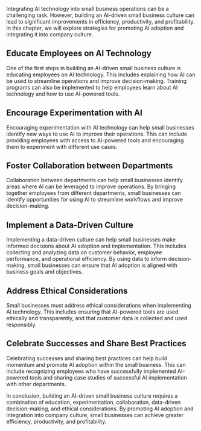 
Integrating AI technology into small business operations can be a challenging task. However, building an AI-driven small business culture can lead to significant improvements in efficiency, productivity, and profitability. In this chapter, we will explore strategies for promoting AI adoption and integrating it into company culture.

Educate Employees on AI Technology
----------------------------------

One of the first steps in building an AI-driven small business culture is educating employees on AI technology. This includes explaining how AI can be used to streamline operations and improve decision-making. Training programs can also be implemented to help employees learn about AI technology and how to use AI-powered tools.

Encourage Experimentation with AI
---------------------------------

Encouraging experimentation with AI technology can help small businesses identify new ways to use AI to improve their operations. This can include providing employees with access to AI-powered tools and encouraging them to experiment with different use cases.

Foster Collaboration between Departments
----------------------------------------

Collaboration between departments can help small businesses identify areas where AI can be leveraged to improve operations. By bringing together employees from different departments, small businesses can identify opportunities for using AI to streamline workflows and improve decision-making.

Implement a Data-Driven Culture
-------------------------------

Implementing a data-driven culture can help small businesses make informed decisions about AI adoption and implementation. This includes collecting and analyzing data on customer behavior, employee performance, and operational efficiency. By using data to inform decision-making, small businesses can ensure that AI adoption is aligned with business goals and objectives.

Address Ethical Considerations
------------------------------

Small businesses must address ethical considerations when implementing AI technology. This includes ensuring that AI-powered tools are used ethically and transparently, and that customer data is collected and used responsibly.

Celebrate Successes and Share Best Practices
--------------------------------------------

Celebrating successes and sharing best practices can help build momentum and promote AI adoption within the small business. This can include recognizing employees who have successfully implemented AI-powered tools and sharing case studies of successful AI implementation with other departments.

In conclusion, building an AI-driven small business culture requires a combination of education, experimentation, collaboration, data-driven decision-making, and ethical considerations. By promoting AI adoption and integration into company culture, small businesses can achieve greater efficiency, productivity, and profitability.
